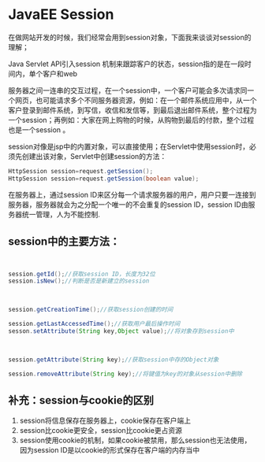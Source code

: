 # JavaEE Session

 在做网站开发的时候，我们经常会用到session对象，下面我来谈谈对session的理解；

 Java Servlet API引入session 机制来跟踪客户的状态，session指的是在一段时间内，单个客户和web

服务器之间一连串的交互过程，在一个session中，一个客户可能会多次请求同一个网页，也可能请求多个不同服务器资源，例如：在一个邮件系统应用中，从一个客户登录到邮件系统，到写信，收信和发信等，到最后退出邮件系统，整个过程为一个session；再例如：大家在网上购物的时候，从购物到最后的付款，整个过程也是一个session 。



session对像是jsp中的内置对象，可以直接使用；在Servlet中使用session时，必须先创建出该对象，Servlet中创建session的方法：

```java
HttpSession session=request.getSession();   
HttpSession session=request.getSession(boolean value);
```

在服务器上，通过session ID来区分每一个请求服务器的用户，用户只要一连接到服务器，服务器就会为之分配一个唯一的不会重复的session ID，session ID由服务器统一管理，人为不能控制.



## session中的主要方法：

```java


session.getId();//获取session ID，长度为32位
session.isNew();//判断是否是新建立的session 

 

session.getCreationTime();//获取session创建的时间   

session.getLastAccessedTime();//获取用户最后操作时间
sesson.setAttribute(String key,Object value);//将对象存到session中    

 

session.getAttribute(String key);//获取session中存的Object对象   

session.removeAttribute(String key);//将键值为key的对象从session中删除
```

## 补充：session与cookie的区别

1. session将信息保存在服务器上，cookie保存在客户端上
2. session比cookie更安全，session比cookie更占资源
3. session使用cookie的机制，如果cookie被禁用，那么session也无法使用，因为session ID是以cookie的形式保存在客户端的内存当中

